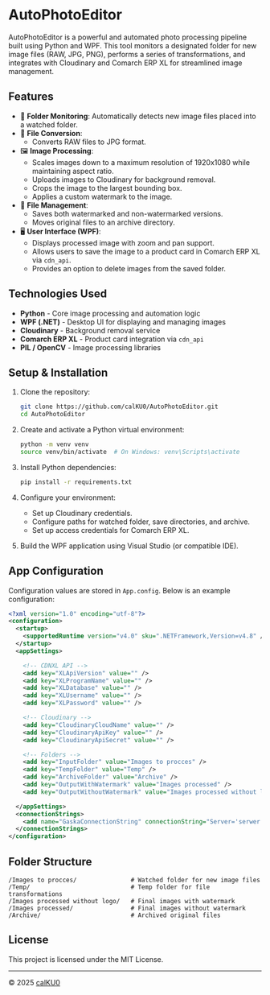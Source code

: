 # AutoPhotoEditor

AutoPhotoEditor is a powerful and automated photo processing pipeline built using Python and WPF. This tool monitors a designated folder for new image files (RAW, JPG, PNG), performs a series of transformations, and integrates with Cloudinary and Comarch ERP XL for streamlined image management.

## Features

- 📂 **Folder Monitoring**: Automatically detects new image files placed into a watched folder.
- 🔄 **File Conversion**:
  - Converts RAW files to JPG format.
- 🖼️ **Image Processing**:
  - Scales images down to a maximum resolution of 1920x1080 while maintaining aspect ratio.
  - Uploads images to Cloudinary for background removal.
  - Crops the image to the largest bounding box.
  - Applies a custom watermark to the image.
- 💾 **File Management**:
  - Saves both watermarked and non-watermarked versions.
  - Moves original files to an archive directory.
- 🖥️ **User Interface (WPF)**:
  - Displays processed image with zoom and pan support.
  - Allows users to save the image to a product card in Comarch ERP XL via `cdn_api`.
  - Provides an option to delete images from the saved folder.

## Technologies Used

- **Python** - Core image processing and automation logic
- **WPF (.NET)** - Desktop UI for displaying and managing images
- **Cloudinary** - Background removal service
- **Comarch ERP XL** - Product card integration via `cdn_api`
- **PIL / OpenCV** - Image processing libraries

## Setup & Installation

1. Clone the repository:

   ```bash
   git clone https://github.com/calKU0/AutoPhotoEditor.git
   cd AutoPhotoEditor
   ```

2. Create and activate a Python virtual environment:

   ```bash
   python -m venv venv
   source venv/bin/activate  # On Windows: venv\Scripts\activate
   ```

3. Install Python dependencies:

   ```bash
   pip install -r requirements.txt
   ```

4. Configure your environment:

   - Set up Cloudinary credentials.
   - Configure paths for watched folder, save directories, and archive.
   - Set up access credentials for Comarch ERP XL.

5. Build the WPF application using Visual Studio (or compatible IDE).

## App Configuration

Configuration values are stored in `App.config`. Below is an example configuration:

```xml
<?xml version="1.0" encoding="utf-8"?>
<configuration>
  <startup>
    <supportedRuntime version="v4.0" sku=".NETFramework,Version=v4.8" />
  </startup>
  <appSettings>

    <!-- CDNXL API -->
    <add key="XLApiVersion" value="" />
    <add key="XLProgramName" value="" />
    <add key="XLDatabase" value="" />
    <add key="XLUsername" value="" />
    <add key="XLPassword" value="" />

    <!-- Cloudinary -->
    <add key="CloudinaryCloudName" value="" />
    <add key="CloudinaryApiKey" value="" />
    <add key="CloudinaryApiSecret" value="" />

    <!-- Folders -->
    <add key="InputFolder" value="Images to procces" />
    <add key="TempFolder" value="Temp" />
    <add key="ArchiveFolder" value="Archive" />
    <add key="OutputWithWatermark" value="Images processed" />
    <add key="OutputWithoutWatermark" value="Images processed without logo" />

  </appSettings>
  <connectionStrings>
    <add name="GaskaConnectionString" connectionString="Server='serwer';Database='database';User Id=Gaska;Password='password';Connection Timeout=5 TrustServerCertificate=True"/>
  </connectionStrings>
</configuration>
```

## Folder Structure

```
/Images to procces/               # Watched folder for new image files
/Temp/                            # Temp folder for file transformations
/Images processed without logo/   # Final images with watermark
/Images processed/                # Final images without watermark
/Archive/                         # Archived original files
```

## License

This project is licensed under the MIT License.

---

© 2025 [calKU0](https://github.com/calKU0)
